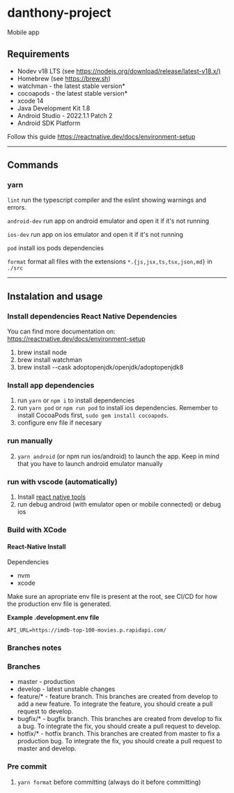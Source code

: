 # danthony-project

Mobile app

## Requirements

- Nodev v18 LTS (see <https://nodejs.org/download/release/latest-v18.x/)>
- Homebrew (see https://brew.sh)
- watchman - the latest stable version* 
- cocoapods - the latest stable version* 
- xcode 14
- Java Development Kit 1.8
- Android Studio - 2022.1.1 Patch 2
- Android SDK Platform

Follow this guide <https://reactnative.dev/docs/environment-setup>

---

## Commands

### yarn

`lint` run the typescript compiler and the eslint showing warnings and errors.

`android-dev` run app on android emulator and open it if it's not running

`ios-dev` run app on ios emulator and open it if it's not running

`pod` install ios pods dependencies

`format` format all files with the extensions `*.{js,jsx,ts,tsx,json,md}` in `./src`

---

## Instalation and usage

### Install dependencies React Native Dependencies

You can find more documentation on: https://reactnative.dev/docs/environment-setup

1. brew install node
2. brew install watchman
3. brew install --cask adoptopenjdk/openjdk/adoptopenjdk8

### Install app dependencies

1. run `yarn` or `npm i` to install dependencies
2. run `yarn pod` or `npm run pod` to install ios dependencies. Remember to install CocoaPods first, `sudo gem install cocoapods`.
3. configure env file if necesary

### run manually

2. `yarn android` (or npm run ios/android) to launch the app. Keep in mind that you have to launch android emulator manually

### run with vscode (automatically)

1. Install [react native tools](https://marketplace.visualstudio.com/items?itemName=msjsdiag.vscode-react-native)
2. run debug android (with emulator open or mobile connected) or debug ios

### Build with XCode

#### React-Native Install

Dependencies

- nvm
- xcode

Make sure an apropriate env file is present at the root, see CI/CD for how the production env file is generated.

**Example .development.env file**

```
API_URL=https://imdb-top-100-movies.p.rapidapi.com/
```

### Branches notes

### Branches

- master - production
- develop - latest unstable changes
- feature/\* - feature branch. This branches are created from develop to add a new feature. To integrate the feature, you should create a pull request to develop.
- bugfix/\* - bugfix branch. This branches are created from develop to fix a bug. To integrate the fix, you should create a pull request to develop.
- hotfix/\* - hotfix branch. This branches are created from master to fix a production bug. To integrate the fix, you should create a pull request to master and develop.

### Pre commit

1. `yarn format` before committing (always do it before committing)

